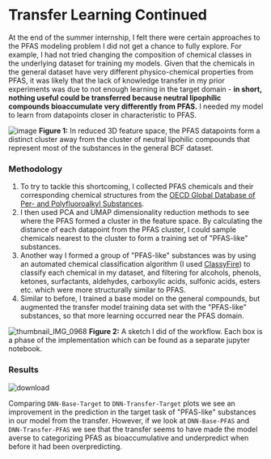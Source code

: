 # Transfer Learning Continued

At the end of the summer internship, I felt there were certain approaches to the PFAS modeling problem I did not get a chance to fully explore. For example, I had not tried changing the composition of chemical classes in the underlying dataset for training my models. Given that the chemicals in the general dataset have very different physico-chemical properties from PFAS, it was likely that the lack of knowledge transfer in my prior experiments was due to not enough learning in the target domain - **in short, nothing useful could be transferred because neutral lipophilic compounds bioaccumulate very differently from PFAS.** I needed my model to learn from datapoints closer in characteristic to PFAS.

![image](https://github.com/davdma/TransferLearningArgonne2/assets/42689743/694acd0f-f990-4986-a887-59eee160b89c)
**Figure 1:** In reduced 3D feature space, the PFAS datapoints form a distinct cluster away from the cluster of neutral lipohilic compounds that represent most of the substances in the general BCF dataset.

### Methodology

1. To try to tackle this shortcoming, I collected PFAS chemicals and their corresponding chemical structures from the [OECD Global Database of Per- and Polyfluoroalkyl Substances](https://comptox.epa.gov/dashboard/chemical-lists/PFASOECD).
2. I then used PCA and UMAP dimensionality reduction methods to see where the PFAS formed a cluster in the feature space. By calculating the distance of each datapoint from the PFAS cluster, I could sample chemicals nearest to the cluster to form a training set of "PFAS-like" substances.
3. Another way I formed a group of "PFAS-like" substances was by using an automated chemical classification algorithm (I used [ClassyFire](https://jcheminf.biomedcentral.com/articles/10.1186/s13321-016-0174-y)) to classify each chemical in my dataset, and filtering for alcohols, phenols, ketones, surfactants, aldehydes, carboxylic acids, sulfonic acids, esters etc. which were more structurally similar to PFAS.
4. Similar to before, I trained a base model on the general compounds, but augmented the transfer model training data set with the "PFAS-like" substances, so that more learning occurred near the PFAS domain.

![thumbnail_IMG_0968](https://github.com/davdma/TransferLearningModularized/assets/42689743/6de9ea91-eb48-4ec2-9750-de216e0c2cb6)
**Figure 2:** A sketch I did of the workflow. Each box is a phase of the implementation which can be found as a separate jupyter notebook.

### Results

![download](https://github.com/davdma/TransferLearningArgonne2/assets/42689743/bba6d06c-9edb-41a3-9a7c-892024d3586a)

Comparing `DNN-Base-Target` to `DNN-Transfer-Target` plots we see an improvement in the prediction in the target task of "PFAS-like" substances in our model from the transfer. However, if we look at `DNN-Base-PFAS` and `DNN-Transfer-PFAS` we see that the transfer seems to have made the model averse to categorizing PFAS as bioaccumulative and underpredict when before it had been overpredicting.


